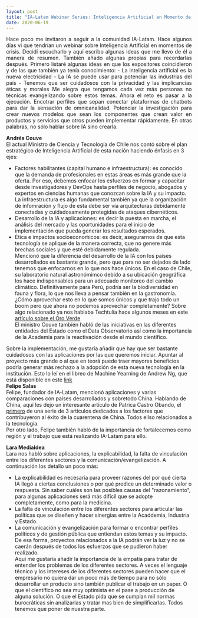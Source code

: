 ```yaml
---
layout: post
title: "IA-Latam Webinar Series: Inteligencia Artificial en Momento de Crisis"
date: 2020-06-19
---
```

<p align="justify">
Hace poco me invitaron a seguir a la comunidad IA-Latam. Hace algunos días vi que tendrían un webinar sobre Inteligencia Artificial en momentos de crisis. Decidí escucharlo y aquí escribo algunas ideas que me llevo de él a manera de resumen. También añado algunas propias para recordarlas después. Primero listaré algunas ideas en que los expositores coincidieron y de las que también ya tenía conocimiento:
- La inteligencia artificial es la nueva electricidad
- La IA se puede usar para potenciar las industrias del país
- Tenemos que ser cuidadosos con la privacidad y las implicancias éticas y morales
Me alegra que tengamos cada vez más personas no técnicas evangelizando sobre estos temas. Ahora el reto es pasar a la ejecución. Encotrar perfiles que sepan conectar plataformas de chatbots para dar la sensación de omnicanalidad. Potenciar la investigación para crear nuevos modelos que sean los componentes que crean valor en productos y servicios que otros pueden implementar rápidamente. En otras palabras, no sólo hablar sobre IA sino crearla.
<br/>

<b>Andrés Couve</b><br/>
El actual Ministro de Ciencia y Tecnología de Chile nos contó sobre el plan estratégico de Inteligencia Artificial de esta nación haciendo énfasis en 3 ejes:<br/>
- Factores habilitantes (capital humano e infraestructura): es conocido que la demanda de profesionales en estas áreas es más grande que la oferta. Por eso, debemos enfocar los esfuerzos en formar y capacitar desde investigadores y DevOps hasta perfiles de negocio, abogados y expertos en ciencias humanas que conozcan sobre la IA y su impacto. La infraestructura es algo fundamental también ya que la organización de infomración y flujo de esta debe ser vía arquitecturas debidamente conectadas y cuidadosamente protegidas de ataques cibernéticos.<br/>
- Desarrollo de la IA y aplicaciones: es decir la puesta en marcha, el análisis del mercado y las oportunidades para el inicio de implementación que pueda generar los resultados esperados.<br/>
- Ética e impactos socioeconoḿicos: es decir, asegurarnos de que esta tecnología se aplique de la manera correcta, que no genere más brechas sociales y que esté debidamente regulada.<br/>
Mencionó que la diferencia del desarrollo de la IA con los países desarrollados es bastante grande, pero que para no ser dejados de lado tenemos que enfocarnos en lo que nos hace únicos. En el caso de Chile, su laboratorio natural astronómimco debido a su ubicación geográfica los hace indispensables para un adecuado monitoreo del cambio climático. Definitivamente para Perú, podría ser la biodiversidad en fauna y flora, lo que nos lleva a pensar también en la gastronomía. ¿Cómo aprovechar esto en lo que somos únicos y que trajo todo un boom pero que ahora no podemos aprovechar completamente? Sobre algo relacionado ya nos hablaba Techtulia hace algunos meses en este [artículo sobre el Oro Verde](https://larepublica.pe/politica/2020/02/10/oro-verde-del-siglo-21-maite-vizcarra-hacker-civico/)<br/>
El ministro Couve también habló de las iniciativas en las diferentes entidades del Estado como el Data Observatorio así como la importancia de la Academia para la reactivación desde el mundo científico.<br/>

Sobre la implementación, me gustaría añadir que hay que ser bastante cuidadosos con las aplicaciones por las que queremos iniciar. Apuntar al proyecto más grande o al que en teorá puede traer mayores beneficios podría generar más rechazo a la adopción de esta nueva tecnología en la institución. Esto lo leí en el libreo de Machine Yearning de Andrew Ng, que está disponible en este [link](https://www.deeplearning.ai/machine-learning-yearning/)
<br/>
<b>Felipe Salas</b><br/>
Felipe, fundador de IA-Latam, mencionó aplicaciones y varias comparaciones con países desarrollados y sobretodo China. Hablando de China, aquí les dejo un interesante artículo de Patrica Castro Obando, el [primero](https://medium.com/@PlanetaChina/servicio-de-delivery-fcfeb2e7483e) de una serie de 3 artículos dedicados a los factores que contribuyeron al éxito de la cuarentena de China. Todos ellso relacionados a la tecnología. <br/>
Por otro lado, Felipe también habló de la importancia de fortalecernos como región y el trabajo que está realizando IA-Latam para ello.<br/>

<b>Lara Medialdea</b><br/>
Lara nos habló sobre aplicaciones, la explicabilidad, la falta de vinculación entre los diferentes sectores y la comunicación/evangelización. A continuación los detallo un poco más:<br/>
- La explicabilidad es necesaria para proveer razones del por qué cierta IA llegó a ciertas conclusiones o por qué predice un determinado valor o respuesta. Sin saber cuáles son las posibles causas del "razonamiento", para algunas aplicaciones será más difícil que se adopte completamente, como para la medicina. <br/>
- La falta de vinculación entre los diferentes sectores para articular las políticas que se diseñen y hacer sinergias entre la Acaddemia, Industria y Estado.<br/>
- La comunicación y evangelización para formar o encontrar perfiles políticos y de gestión pública que entiendan estos temas y su impacto. De esa forma, proyectos relacionados a la IA podrán ver la luz y no se caerán después de todos los esfuerzos que se pudieron haber realizado.<br/>
Aquí me gustaría añadir la importancia de la empatía para tratar de entender los problemas de los diferentes sectores. A veces el lenguaje técnico y los intereses de los diferentes sectores pueden hacer que el empresario no quiera dar un poco más de tiempo para no sólo desarrollar un producto sino también publicar el trabajo en un paper. O que el científico no sea muy optimista en el pase a producción de alguna solución. O que el Estado pida que se cumplan mil normas burocráticas sin analizarlas y tratar mas bien de simplificarlas. Todos tenemos que poner de nuestra parte.
 
 <br/>

</p>
